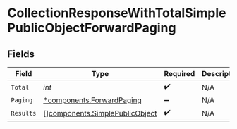 # CollectionResponseWithTotalSimplePublicObjectForwardPaging


## Fields

| Field                                                                            | Type                                                                             | Required                                                                         | Description                                                                      |
| -------------------------------------------------------------------------------- | -------------------------------------------------------------------------------- | -------------------------------------------------------------------------------- | -------------------------------------------------------------------------------- |
| `Total`                                                                          | *int*                                                                            | :heavy_check_mark:                                                               | N/A                                                                              |
| `Paging`                                                                         | [*components.ForwardPaging](../../models/components/forwardpaging.md)            | :heavy_minus_sign:                                                               | N/A                                                                              |
| `Results`                                                                        | [][components.SimplePublicObject](../../models/components/simplepublicobject.md) | :heavy_check_mark:                                                               | N/A                                                                              |